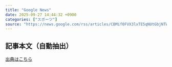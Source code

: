 ```yaml
---
title: "Google News"
date: 2025-09-27 14:44:32 +0900
categories: ["スポーツ"]
source: "https://news.google.com/rss/articles/CBMif0FVX3lxTE5qNUtGbjNTWmdqSzBjYzVvWGFkNm5jUGlqMEJsZlZaMFBjejRwbnJEZWcyRFZqeVkyM2lscWZESnB5XzhHaUNkRkdQaXdwNzdjak44RW9zWHdjRE1ZbGJ6RjMzbW54TFBObUVPWE11Qkd1WDcxM25nUWhRdUlYcTg?oc=5"
---
```


## 記事本文（自動抽出）
<body class="y0K44d EA71Tc" id="readabilityBody"></body>

[出典はこちら](https://news.google.com/rss/articles/CBMif0FVX3lxTE5qNUtGbjNTWmdqSzBjYzVvWGFkNm5jUGlqMEJsZlZaMFBjejRwbnJEZWcyRFZqeVkyM2lscWZESnB5XzhHaUNkRkdQaXdwNzdjak44RW9zWHdjRE1ZbGJ6RjMzbW54TFBObUVPWE11Qkd1WDcxM25nUWhRdUlYcTg?oc=5)
